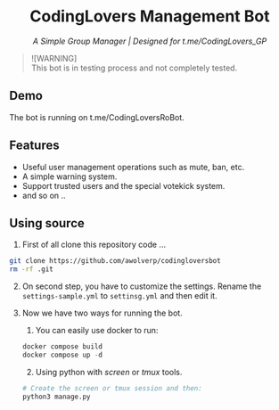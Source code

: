 <h1 align="center">
    CodingLovers Management Bot
</h1>
<p align="center">
    <em>A Simple Group Manager | Designed for t.me/CodingLovers_GP</em>
</p>

> ![WARNING]\
> This bot is in testing process and not completely tested.


## Demo
The bot is running on t.me/CodingLoversRoBot.

## Features
- Useful user management operations such as mute, ban, etc.
- A simple warning system.
- Support trusted users and the special votekick system.
- and so on ..

## Using source
1. First of all clone this repository code ...

```bash
git clone https://github.com/awolverp/codingloversbot
rm -rf .git
```

2. On second step, you have to customize the settings. Rename the `settings-sample.yml` to `settinsg.yml` and then edit it.

3. Now we have two ways for running the bot.

    1. You can easily use docker to run:

    ```python
    docker compose build
    docker compose up -d
    ```

    2. Using python with *screen* or *tmux* tools.

    ```python
    # Create the screen or tmux session and then:
    python3 manage.py
    ```
